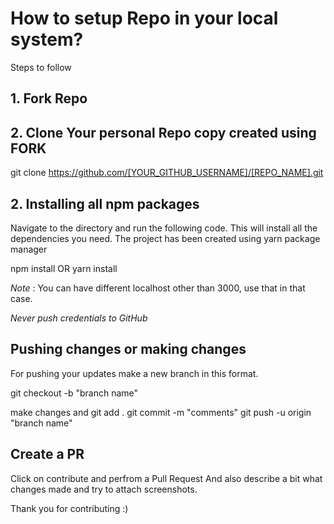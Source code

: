 # How to setup Repo in your local system?

Steps to follow

## 1. Fork Repo

## 2. Clone Your personal Repo copy created using FORK

git clone https://github.com/[YOUR_GITHUB_USERNAME]/[REPO_NAME].git

## 2. Installing all npm packages

Navigate to the directory and run the following code. This will install all the dependencies you need.
The project has been created using yarn package manager


npm install 
OR
yarn install


*Note* : You can have different localhost other than 3000, use that in that case. 

*Never push credentials to GitHub*

## Pushing changes or making changes

For pushing your updates make a new branch in this format.

git checkout -b "branch name"

make changes and 
git add .
git commit -m "comments"
git push -u origin "branch name"

## Create a PR
Click on contribute and perfrom a Pull Request
And also describe a bit what changes made and try to attach screenshots.

Thank you for contributing :)
